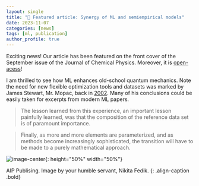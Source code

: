 ```yaml
---
layout: single
title: "📢 Featured article: Synergy of ML and semiempirical models"
date: 2023-11-07
categories: [news]
tags: [ml, publication]
author_profile: true
---
```



Exciting news! Our article has been featured on the front cover of the September issue of the Journal of Chemical Physics. Moreover, it is [open-acess](https://pubs.aip.org/aip/jcp/article-split/159/11/110901/2911476/Synergy-of-semiempirical-models-and-machine)! 

I am thrilled to see how ML enhances old-school quantum mechanics. Note the need for new flexible optimization tools and datasets was marked by James Stewart, Mr. Mopac, back in [2002](https://onlinelibrary.wiley.com/doi/10.1002/0470845015.cpa014). Many of his conclusions could be easily taken for excerpts from modern ML papers. 

> The lesson learned from this experience, an important lesson painfully learned, was that the composition of the reference data set is of paramount importance.  

> Finally, as more and more elements are parameterized, and as methods become increasingly sophisticated, the transition will have to be made to a purely mathematical approach.

![image-center](https://aipp.silverchair-cdn.com/aipp/content_public/journal/jcp/issue/159/11/2/jcp.2023.159.issue-11.largecover.jpeg?Expires=1702411324&Signature=3vpixDcobC8sPgQYHEfG8COtoLTShmhIl1CMxblRgUA4FonHU-94hhjVOE7K6h-krW6mzNL9wpBspMdhQ6h74sLsnGLajdeAs0lV6V5UuR9BHh8Puy9RY8LmPS9JZDMWbUfYPqD9ePjQDtN9EdlVvkUXf1wdJM7CMr8RcHKeEDyL5ha7X1EZ1LHrbS8-D0hqMB3LVt6w5mx8gvBKwzzsfqyr2wK9-lXD7NOE7RQtyB5DMtF0jtbFY8BDGQOGNLCQFled24dtsFHGNH7JXk7wXVbS-6Yamyanf3VsBeu8~UBS5ngKtOsxIrvg8P258vWuXfhQnAPHccA4PSXWs8vRXA__&Key-Pair-Id=APKAIE5G5CRDK6RD3PGA){: height="50%" width="50%"}       


AIP Publising. Image by your humble servant, Nikita Fedik.
{: .align-caption .bold}

